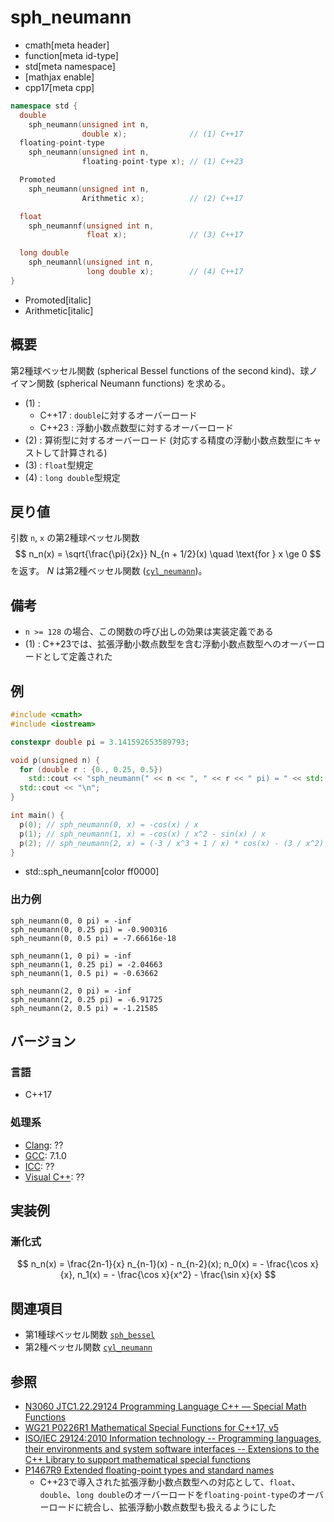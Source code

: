 # sph_neumann
* cmath[meta header]
* function[meta id-type]
* std[meta namespace]
* [mathjax enable]
* cpp17[meta cpp]

```cpp
namespace std {
  double
    sph_neumann(unsigned int n,
                double x);              // (1) C++17
  floating-point-type
    sph_neumann(unsigned int n,
                floating-point-type x); // (1) C++23

  Promoted
    sph_neumann(unsigned int n,
                Arithmetic x);          // (2) C++17

  float
    sph_neumannf(unsigned int n,
                 float x);              // (3) C++17

  long double
    sph_neumannl(unsigned int n,
                 long double x);        // (4) C++17
}
```
* Promoted[italic]
* Arithmetic[italic]

## 概要
第2種球ベッセル関数 (spherical Bessel functions of the second kind)、球ノイマン関数 (spherical Neumann functions) を求める。

- (1) :
    - C++17 : `double`に対するオーバーロード
    - C++23 : 浮動小数点数型に対するオーバーロード
- (2) : 算術型に対するオーバーロード (対応する精度の浮動小数点数型にキャストして計算される)
- (3) : `float`型規定
- (4) : `long double`型規定


## 戻り値
引数 `n`, `x` の第2種球ベッセル関数
$$
n_n(x) = \sqrt{\frac{\pi}{2x}} N_{n + 1/2}(x)
\quad \text{for } x \ge 0
$$
を返す。
$N$ は第2種ベッセル関数 ([`cyl_neumann`](cyl_neumann.md))。


## 備考
- `n >= 128` の場合、この関数の呼び出しの効果は実装定義である
- (1) : C++23では、拡張浮動小数点数型を含む浮動小数点数型へのオーバーロードとして定義された


## 例
```cpp example
#include <cmath>
#include <iostream>

constexpr double pi = 3.141592653589793;

void p(unsigned n) {
  for (double r : {0., 0.25, 0.5})
    std::cout << "sph_neumann(" << n << ", " << r << " pi) = " << std::sph_neumann(n, r * pi) << "\n";
  std::cout << "\n";
}

int main() {
  p(0); // sph_neumann(0, x) = -cos(x) / x
  p(1); // sph_neumann(1, x) = -cos(x) / x^2 - sin(x) / x
  p(2); // sph_neumann(2, x) = (-3 / x^3 + 1 / x) * cos(x) - (3 / x^2) * sin(x)
}
```
* std::sph_neumann[color ff0000]

### 出力例
```
sph_neumann(0, 0 pi) = -inf
sph_neumann(0, 0.25 pi) = -0.900316
sph_neumann(0, 0.5 pi) = -7.66616e-18

sph_neumann(1, 0 pi) = -inf
sph_neumann(1, 0.25 pi) = -2.04663
sph_neumann(1, 0.5 pi) = -0.63662

sph_neumann(2, 0 pi) = -inf
sph_neumann(2, 0.25 pi) = -6.91725
sph_neumann(2, 0.5 pi) = -1.21585

```


## バージョン
### 言語
- C++17

### 処理系
- [Clang](/implementation.md#clang): ??
- [GCC](/implementation.md#gcc): 7.1.0
- [ICC](/implementation.md#icc): ??
- [Visual C++](/implementation.md#visual_cpp): ??


## 実装例
### 漸化式
$$
n_n(x) = \frac{2n-1}{x} n_{n-1}(x) - n_{n-2}(x);
n_0(x) = - \frac{\cos x}{x}, n_1(x) = - \frac{\cos x}{x^2} - \frac{\sin x}{x}
$$


## 関連項目
- 第1種球ベッセル関数 [`sph_bessel`](sph_bessel.md)
- 第2種ベッセル関数 [`cyl_neumann`](cyl_neumann.md)


## 参照
- [N3060 JTC1.22.29124 Programming Language C++ — Special Math Functions](http://www.open-std.org/jtc1/sc22/wg21/docs/papers/2010/n3060.pdf)
- [WG21 P0226R1 Mathematical Special Functions for C++17, v5](https://isocpp.org/files/papers/P0226R1.pdf)
- [ISO/IEC 29124:2010 Information technology -- Programming languages, their environments and system software interfaces -- Extensions to the C++ Library to support mathematical special functions](https://www.iso.org/standard/50511.html)
- [P1467R9 Extended floating-point types and standard names](https://www.open-std.org/jtc1/sc22/wg21/docs/papers/2022/p1467r9.html)
    - C++23で導入された拡張浮動小数点数型への対応として、`float`、`double`、`long double`のオーバーロードを`floating-point-type`のオーバーロードに統合し、拡張浮動小数点数型も扱えるようにした
